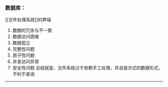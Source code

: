 ### 数据库：
[[文件处理系统]]的弊端
1. 数据的冗余与不一致
2. 数据访问困难
3. 数据孤立
4. 完整性问题
5. 原子性问题
6. 并发访问异常
7. 安全性问题
总结就是，文件系统过于依赖手工处理，并且层次式的数据形式，不利于查询
---
